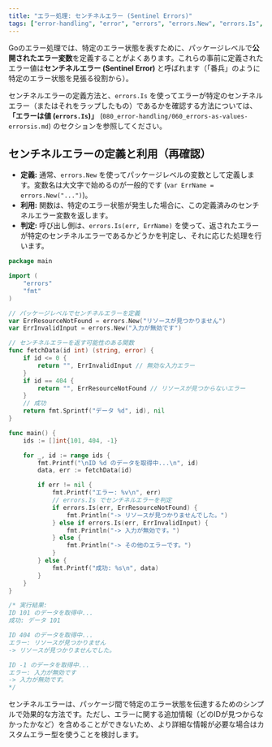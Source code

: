 ```yaml
---
title: "エラー処理: センチネルエラー (Sentinel Errors)"
tags: ["error-handling", "error", "errors", "errors.New", "errors.Is", "センチネルエラー"]
---
```


Goのエラー処理では、特定のエラー状態を表すために、パッケージレベルで**公開されたエラー変数**を定義することがよくあります。これらの事前に定義されたエラー値は**センチネルエラー (Sentinel Error)** と呼ばれます（「番兵」のように特定のエラー状態を見張る役割から）。

センチネルエラーの定義方法と、`errors.Is` を使ってエラーが特定のセンチネルエラー（またはそれをラップしたもの）であるかを確認する方法については、**「エラーは値 (`errors.Is`)」** (`080_error-handling/060_errors-as-values-errorsis.md`) のセクションを参照してください。

## センチネルエラーの定義と利用（再確認）

*   **定義:** 通常、`errors.New` を使ってパッケージレベルの変数として定義します。変数名は大文字で始めるのが一般的です (`var ErrName = errors.New("...")`)。
*   **利用:** 関数は、特定のエラー状態が発生した場合に、この定義済みのセンチネルエラー変数を返します。
*   **判定:** 呼び出し側は、`errors.Is(err, ErrName)` を使って、返されたエラーが特定のセンチネルエラーであるかどうかを判定し、それに応じた処理を行います。

```go title="センチネルエラーの定義と利用例"
package main

import (
	"errors"
	"fmt"
)

// パッケージレベルでセンチネルエラーを定義
var ErrResourceNotFound = errors.New("リソースが見つかりません")
var ErrInvalidInput = errors.New("入力が無効です")

// センチネルエラーを返す可能性のある関数
func fetchData(id int) (string, error) {
	if id <= 0 {
		return "", ErrInvalidInput // 無効な入力エラー
	}
	if id == 404 {
		return "", ErrResourceNotFound // リソースが見つからないエラー
	}
	// 成功
	return fmt.Sprintf("データ %d", id), nil
}

func main() {
	ids := []int{101, 404, -1}

	for _, id := range ids {
		fmt.Printf("\nID %d のデータを取得中...\n", id)
		data, err := fetchData(id)

		if err != nil {
			fmt.Printf("エラー: %v\n", err)
			// errors.Is でセンチネルエラーを判定
			if errors.Is(err, ErrResourceNotFound) {
				fmt.Println("-> リソースが見つかりませんでした。")
			} else if errors.Is(err, ErrInvalidInput) {
				fmt.Println("-> 入力が無効です。")
			} else {
				fmt.Println("-> その他のエラーです。")
			}
		} else {
			fmt.Printf("成功: %s\n", data)
		}
	}
}

/* 実行結果:
ID 101 のデータを取得中...
成功: データ 101

ID 404 のデータを取得中...
エラー: リソースが見つかりません
-> リソースが見つかりませんでした。

ID -1 のデータを取得中...
エラー: 入力が無効です
-> 入力が無効です。
*/
```

センチネルエラーは、パッケージ間で特定のエラー状態を伝達するためのシンプルで効果的な方法です。ただし、エラーに関する追加情報（どのIDが見つからなかったかなど）を含めることができないため、より詳細な情報が必要な場合はカスタムエラー型を使うことを検討します。